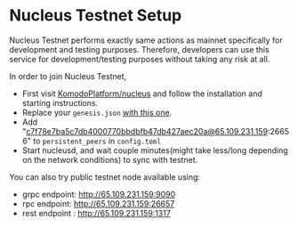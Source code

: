 # Nucleus Testnet Setup

Nucleus Testnet performs exactly same actions as mainnet specifically for development and testing purposes. Therefore, developers can use this service for development/testing purposes without taking any risk at all.

In order to join Nucleus Testnet,

- First visit [KomodoPlatform/nucleus](https://github.com/KomodoPlatform/nucleus) and follow the installation and starting instructions.
- Replace your `genesis.json` [with this one](https://raw.githubusercontent.com/KomodoPlatform/nucleus-assets/main/nucleus-testnet-1/genesis.json).
- Add "c7f78e7ba5c7db4000770bbdbfb47db427aec20a@65.109.231.159:26656" to `persistent_peers` in `config.toml` 
- Start nucleusd, and wait couple minutes(might take less/long depending on the network conditions) to sync with testnet.

You can also try public testnet node available using:
- grpc endpoint: http://65.109.231.159:9090
- rpc endpoint: http://65.109.231.159:26657
- rest endpoint : http://65.109.231.159:1317
